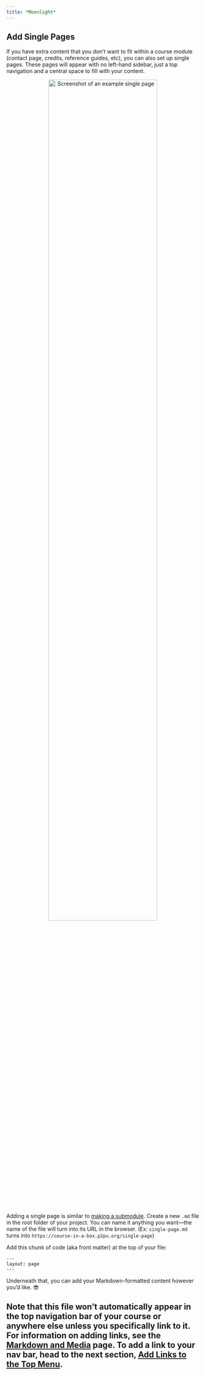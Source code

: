 ```yaml
---
title: *Moonlight*
---
```


## Add Single Pages

If you have extra content that you don’t want to fit within a course module (contact page, credits, reference guides, etc), you can also set up single pages. These pages will appear with no left-hand sidebar, just a top navigation and a central space to fill with your content.

<center><img src="/img/example-single-page.png" alt="Screenshot of an example single page" width="75%"/></center>
<br>

Adding a single page is similar to [making a submodule](../../content/submodules/). Create a new `.md` file in the root folder of your project. You can name it anything you want—the name of the file will turn into its URL in the browser. (Ex: `single-page.md` turns into `https://course-in-a-box.p2pu.org/single-page`)

Add this chunk of code (aka front matter) at the top of your file:

```
---
layout: page
---
```

Underneath that, you can add your Markdown-formatted content however you’d like. 😎

Note that this file won’t automatically appear in the top navigation bar of your course or anywhere else unless you specifically link to it. For information on adding links, see the [Markdown and Media](../../content/markdown-and-media) page. To add a link to your nav bar, head to the next section, [Add Links to the Top Menu](../top-menu).
---
